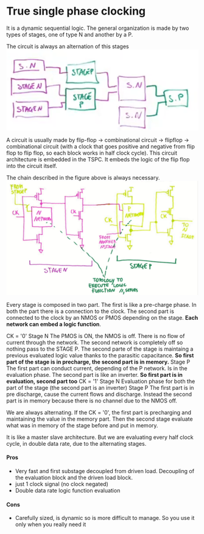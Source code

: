 # True single phase clocking
It is a dynamic sequential logic. 
The general organization is made by two types of stages, one of type N and another by a P.

The circuit is always an alternation of this stages
![](media/Pasted%20image%2020230531091231.png)

A circuit is usually made by 
flip-flop -> combinational circuit -> flipflop -> combinational circuit 
(with a clock that goes positive and negative from flip flop to flip flop, so each block works in half clock cycle).
This circuit architecture is embedded in the TSPC. It embeds the logic of the flip flop into the circuit itself.

The chain described in the figure above is always necessary.
![](media/Pasted%20image%2020230531091809.png)

Every stage is composed in two part. The first is like a pre-charge phase. In both the part there is a connection to the clock. The second part is connected to the clock by an NMOS or PMOS depending on the stage. 
**Each network can embed a logic function**.


CK = '0' 
	Stage N
		The PMOS is ON, the NMOS is off. There is no flow of current through the network.
		The second network is completely off so nothing pass to the STAGE P. The second parte of the stage is maintaing a previous evaluated logic value thanks to the parasitic capacitance.
		**So first part of the stage is in precharge, the second part is in memory.**
	Stage P
		The first part can conduct current, depending of the P network. Is in the evaluation phase. The second part is like an inverter.
		**So first part is in evaluation, second part too**
CK = '1'
	Stage N
		Evaluation phase for both the part of the stage (the second part is an inverter)
	Stage P
		The first part is in pre discharge, cause the current flows and discharge. Instead the second part is in memory because there is no channel due to the NMOS off. 

We are always alternating. If the CK = '0', the first part is precharging and maintaining the value in the memory part. Then the second stage evaluate what was in memory of the stage before and put in memory.

It is like a master slave architecture. 
But we are evaluating every half clock cycle, in double data rate, due to the alternating stages.

#### Pros
- Very fast and first substage decoupled from driven load. Decoupling of the evaluation block and the driven load block. 
- just 1 clock signal (no clock negated)
- Double data rate logic function evaluation

#### Cons
- Carefully sized, is dynamic so is more difficult to manage. So you use it only when you really need it